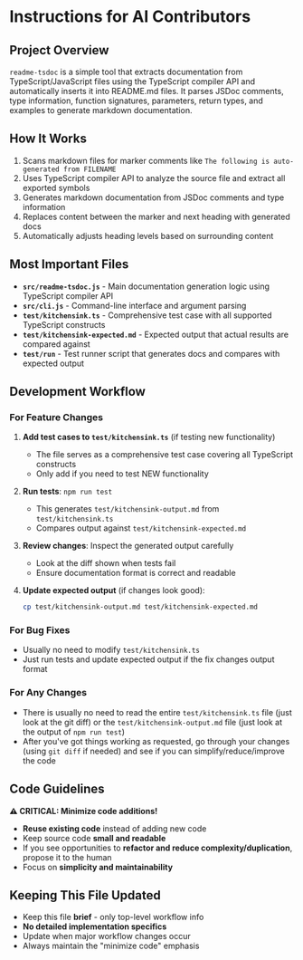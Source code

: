 # Instructions for AI Contributors

## Project Overview

`readme-tsdoc` is a simple tool that extracts documentation from TypeScript/JavaScript files using the TypeScript compiler API and automatically inserts it into README.md files. It parses JSDoc comments, type information, function signatures, parameters, return types, and examples to generate markdown documentation.

## How It Works

1. Scans markdown files for marker comments like `The following is auto-generated from FILENAME`
2. Uses TypeScript compiler API to analyze the source file and extract all exported symbols
3. Generates markdown documentation from JSDoc comments and type information
4. Replaces content between the marker and next heading with generated docs
5. Automatically adjusts heading levels based on surrounding content

## Most Important Files

- **`src/readme-tsdoc.js`** - Main documentation generation logic using TypeScript compiler API
- **`src/cli.js`** - Command-line interface and argument parsing
- **`test/kitchensink.ts`** - Comprehensive test case with all supported TypeScript constructs
- **`test/kitchensink-expected.md`** - Expected output that actual results are compared against
- **`test/run`** - Test runner script that generates docs and compares with expected output

## Development Workflow

### For Feature Changes

1. **Add test cases to `test/kitchensink.ts`** (if testing new functionality)
   - The file serves as a comprehensive test case covering all TypeScript constructs
   - Only add if you need to test NEW functionality

2. **Run tests**: `npm run test`
   - This generates `test/kitchensink-output.md` from `test/kitchensink.ts`
   - Compares output against `test/kitchensink-expected.md`

3. **Review changes**: Inspect the generated output carefully
   - Look at the diff shown when tests fail
   - Ensure documentation format is correct and readable

4. **Update expected output** (if changes look good):
   ```bash
   cp test/kitchensink-output.md test/kitchensink-expected.md
   ```

### For Bug Fixes

- Usually no need to modify `test/kitchensink.ts`
- Just run tests and update expected output if the fix changes output format

### For Any Changes

- There is usually no need to read the entire `test/kitchensink.ts` file (just look at the git diff) or the `test/kitchensink-output.md` file (just look at the output of `npm run test`)
- After you've got things working as requested, go through your changes (using `git diff` if needed) and see if you can simplify/reduce/improve the code

## Code Guidelines

**⚠️ CRITICAL: Minimize code additions!**

- **Reuse existing code** instead of adding new code
- Keep source code **small and readable**
- If you see opportunities to **refactor and reduce complexity/duplication**, propose it to the human
- Focus on **simplicity and maintainability**

## Keeping This File Updated

- Keep this file **brief** - only top-level workflow info
- **No detailed implementation specifics**
- Update when major workflow changes occur
- Always maintain the "minimize code" emphasis
